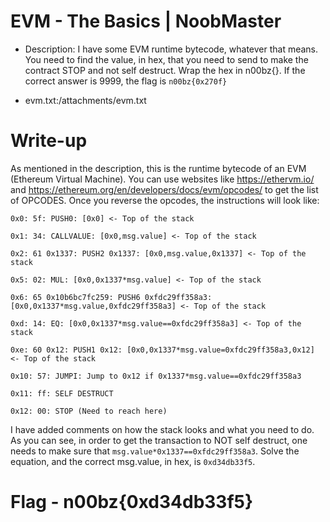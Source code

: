 # EVM - The Basics | NoobMaster

- Description: I have some EVM runtime bytecode, whatever that means. You need to find the value, in hex, that you need to send to make the contract STOP and not self destruct. Wrap the hex in n00bz{}. If the correct answer is 9999, the flag is `n00bz{0x270f}`

- evm.txt:/attachments/evm.txt

# Write-up

As mentioned in the description, this is the runtime bytecode of an EVM (Ethereum Virtual Machine). You can use websites like https://ethervm.io/ and https://ethereum.org/en/developers/docs/evm/opcodes/ to get the list of OPCODES. Once you reverse the opcodes, the instructions will look like:

```
0x0: 5f: PUSH0: [0x0] <- Top of the stack

0x1: 34: CALLVALUE: [0x0,msg.value] <- Top of the stack

0x2: 61 0x1337: PUSH2 0x1337: [0x0,msg.value,0x1337] <- Top of the stack

0x5: 02: MUL: [0x0,0x1337*msg.value] <- Top of the stack

0x6: 65 0x10b6bc7fc259: PUSH6 0xfdc29ff358a3: [0x0,0x1337*msg.value,0xfdc29ff358a3] <- Top of the stack
 
0xd: 14: EQ: [0x0,0x1337*msg.value==0xfdc29ff358a3] <- Top of the stack

0xe: 60 0x12: PUSH1 0x12: [0x0,0x1337*msg.value=0xfdc29ff358a3,0x12] <- Top of the stack

0x10: 57: JUMPI: Jump to 0x12 if 0x1337*msg.value==0xfdc29ff358a3

0x11: ff: SELF DESTRUCT

0x12: 00: STOP (Need to reach here)

```
I have added comments on how the stack looks and what you need to do. As you can see, in order to get the transaction to NOT self destruct, one needs to make sure that `msg.value*0x1337==0xfdc29ff358a3`. Solve the equation, and the correct msg.value, in hex, is `0xd34db33f5`.

# Flag - n00bz{0xd34db33f5}
